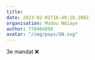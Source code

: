 ```yaml
---
title: 
date: 2023-02-01T16:49:18.208Z
organisation: Modou Ndiaye
author: 778464058
avatar: "/img/pays/SN.svg"
---
```


3e mandat ❌